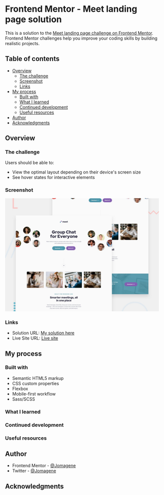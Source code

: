 # Frontend Mentor - Meet landing page solution

This is a solution to the [Meet landing page challenge on Frontend Mentor](https://www.frontendmentor.io/challenges/meet-landing-page-rbTDS6OUR). Frontend Mentor challenges help you improve your coding skills by building realistic projects.

## Table of contents

- [Overview](#overview)
  - [The challenge](#the-challenge)
  - [Screenshot](#screenshot)
  - [Links](#links)
- [My process](#my-process)
  - [Built with](#built-with)
  - [What I learned](#what-i-learned)
  - [Continued development](#continued-development)
  - [Useful resources](#useful-resources)
- [Author](#author)
- [Acknowledgments](#acknowledgments)

## Overview

### The challenge

Users should be able to:

- View the optimal layout depending on their device's screen size
- See hover states for interactive elements

### Screenshot

![](./screenshot.jpg)

### Links

- Solution URL: [My solution here](https://your-solution-url.com)
- Live Site URL: [Live site](https://jomagene.github.io/meet-landing-page/)

## My process

### Built with

- Semantic HTML5 markup
- CSS custom properties
- Flexbox
- Mobile-first workflow
- Sass/SCSS

### What I learned

### Continued development

### Useful resources

## Author

- Frontend Mentor - [@Jomagene](https://www.frontendmentor.io/profile/Jomagene)
- Twitter - [@Jomagene](https://www.twitter.com/Jomagene)

## Acknowledgments
